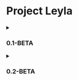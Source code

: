 # Project Leyla

<details>
  <summary><h3>0.1-BETA</h3></summary>
In the console, you can highlight the text you want to search. If you right-click on the selected text, a window will appear in which you need to select the "Search on perplexity.ai" item. Then a browser window will appear with your request for perplexity.ai
<img align="left" width="800" src="https://user-images.githubusercontent.com/107635322/236846288-4e255cd1-b222-4f69-ba87-bd833774d1e1.gif">
<br>

</details>


<details>
  <summary><h3>0.2-BETA</h3></summary>
   add a window for perplexity.ai for comfortable use 
  <img align="left" width="800" src="https://github.com/chiratsxki/ProjectLeyla/assets/107635322/387caf42-321b-4939-9444-01d793a7accf">
</details>

